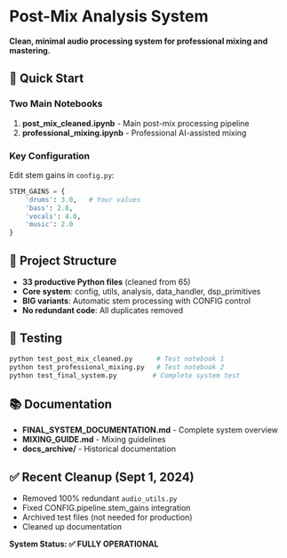 # Post-Mix Analysis System

**Clean, minimal audio processing system for professional mixing and mastering.**

## 🎯 Quick Start

### Two Main Notebooks
1. **post_mix_cleaned.ipynb** - Main post-mix processing pipeline
2. **professional_mixing.ipynb** - Professional AI-assisted mixing

### Key Configuration
Edit stem gains in `config.py`:
```python
STEM_GAINS = {
    'drums': 3.0,   # Your values
    'bass': 2.8, 
    'vocals': 4.0,
    'music': 2.0
}
```

## 📁 Project Structure
- **33 productive Python files** (cleaned from 65)
- **Core system**: config, utils, analysis, data_handler, dsp_primitives
- **BIG variants**: Automatic stem processing with CONFIG control
- **No redundant code**: All duplicates removed

## 🧪 Testing
```bash
python test_post_mix_cleaned.py      # Test notebook 1
python test_professional_mixing.py   # Test notebook 2  
python test_final_system.py         # Complete system test
```

## 📚 Documentation
- **FINAL_SYSTEM_DOCUMENTATION.md** - Complete system overview
- **MIXING_GUIDE.md** - Mixing guidelines
- **docs_archive/** - Historical documentation

## ✅ Recent Cleanup (Sept 1, 2024)
- Removed 100% redundant `audio_utils.py`
- Fixed CONFIG.pipeline.stem_gains integration
- Archived test files (not needed for production)
- Cleaned up documentation

**System Status: ✅ FULLY OPERATIONAL**
